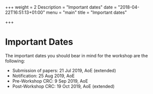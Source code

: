 +++
weight = 2
Description = "Important dates"
date = "2018-04-22T16:51:13+01:00"
menu = "main"
title = "Important dates"

+++

# Important Dates

The important dates you should bear in mind for the workshop are the following:

- Submission of papers:      21 Jul 2019, AoE (extended)
- Notification:              25 Aug 2019, AoE
- Pre-Workshop CRC:           9 Sep 2019, AoE   
- Post-Workshop CRC:         19 Oct 2019, AoE (extended)
